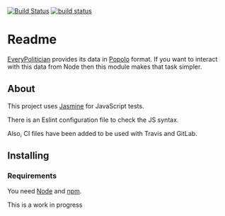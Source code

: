 [![Build Status](https://travis-ci.org/octopusinvitro/everypolitician-popolo-npm.svg?branch=master)](https://travis-ci.org/octopusinvitro/everypolitician-popolo-npm)
[![build status](https://gitlab.com/octopusinvitro/everypolitician-popolo-npm/badges/master/build.svg)](https://gitlab.com/octopusinvitro/everypolitician-popolo-npm/commits/master)


# Readme

[EveryPolitician](http://everypolitician.org/) provides its data in [Popolo](http://www.popoloproject.com/) format. If you want to interact with this data from Node then this module makes that task simpler.


## About

This project uses [Jasmine](http://jasmine.github.io/) for JavaScript tests.

There is an Eslint configuration file to check the JS syntax.

Also, CI files have been added to be used with Travis and GitLab.


## Installing

### Requirements

You need [Node](https://nodejs.org/en/download/) and [npm](https://docs.npmjs.com/getting-started/installing-node).

This is a work in progress
